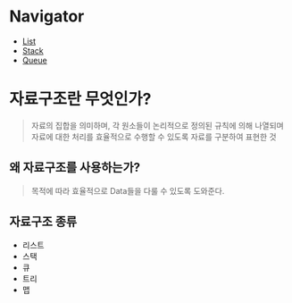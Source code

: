 # Navigator

* [List](https://github.com/vnfdusdl/computer-science/tree/main/DataStructure/List)
* [Stack](https://github.com/vnfdusdl/computer-science/blob/main/DataStructure/Stack/ReadMe.md)
* [Queue](https://github.com/vnfdusdl/computer-science/tree/main/DataStructure/Queue)


# 자료구조란 무엇인가?
> 자료의 집합을 의미하며, 각 원소들이 논리적으로 정의된 규칙에 의해 나열되며 자료에 대한 처리를 효율적으로 수행할 수 있도록 자료를 구분하여 표현한 것

## 왜 자료구조를 사용하는가?

> 목적에 따라 효율적으로 Data들을 다룰 수 있도록 도와준다.

## 자료구조 종류

* 리스트
* 스택
* 큐
* 트리
* 맵
